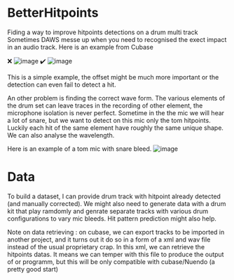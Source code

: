 # BetterHitpoints
Fiding a way to improve hitpoints detections on a drum multi track
Sometimes DAWS messe up when you need to recognised the exect impact in an audio track. Here is an example from Cubase 


❌
![image](https://github.com/vfrydrychowski/BetterHitpoints/assets/44438290/93727b71-ed67-4d1e-9504-3b7c1e593760)
✔️
![image](https://github.com/vfrydrychowski/BetterHitpoints/assets/44438290/ea6a3024-7448-44bf-b99a-a3eff2f1a5cc)

This is a simple example, the offset might be much more important or the detection can even fail to detect a hit.

An other problem is finding the correct wave form. The various elements of the drum set can leave traces in the recording of other element, the microphone isolation is never perfect. Sometime in the the mic we will hear a lot of snare, but we want to detect on this mic only the tom hitpoints. Luckily each hit of the same element have roughly the same unique shape. We can also analyse the wavelength.

Here is an example of a tom mic with snare bleed.
![image](https://github.com/vfrydrychowski/BetterHitpoints/assets/44438290/ff7777a5-2900-404a-97f1-fca924e885eb)

# Data

To build a dataset, I can provide drum track with hitpoint already detected (and manually corrected). We might also need to generate data with a drum kit that play ramdomly and genrate separate tracks with various drum configurations to vary mic bleeds. Hit pattern prediction might also help. 

Note on data retrieving : on cubase, we can export tracks to be imported in another project, and it turns out it do so in a form of a xml and wav file instead of the usual proprietary crap. In this xml, we can retrieve the hitpoints datas. It means we can temper with this file to produce the output of or programm, but this will be only compatible with cubase/Nuendo (a pretty good start)
